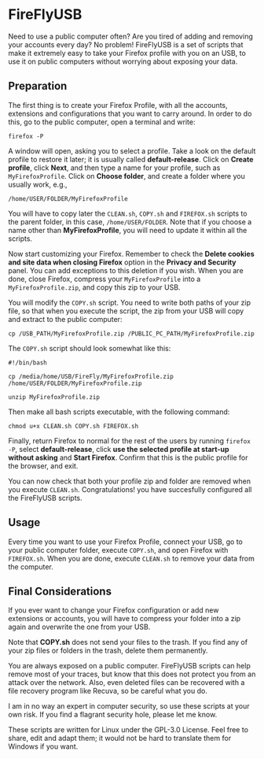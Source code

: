# FireFlyUSB

Need to use a public computer often? Are you tired of adding and removing your accounts every day? No problem! FireFlyUSB is a set of scripts that make it extremely easy to take your Firefox profile with you on an USB, to use it on public computers without worrying about exposing your data.  


## Preparation

The first thing is to create your Firefox Profile, with all the accounts, extensions and configurations that you want to carry around. In order to do this, go to the public computer, open a terminal and write:

`firefox -P`  

A window will open, asking you to select a profile. Take a look on the default profile to restore it later; it is usually called **default-release**. Click on **Create profile**, click **Next**, and then type a name for your profile, such as `MyFirefoxProfile`. Click on **Choose folder**, and create a folder where you usually work, e.g.,

`/home/USER/FOLDER/MyFirefoxProfile`  

You will have to copy later the `CLEAN.sh`, `COPY.sh` and `FIREFOX.sh` scripts to the parent folder, in this case, `/home/USER/FOLDER`. Note that if you choose a name other than **MyFirefoxProfile**, you will need to update it within all the scripts.

Now start customizing your Firefox. Remember to check the **Delete cookies and site data when closing Firefox** option in the **Privacy and Security** panel. You can add exceptions to this deletion if you wish. When you are done, close Firefox, compress your `MyFirefoxProfile` into a `MyFirefoxProfile.zip`, and copy this zip to your USB.  

You will modify the `COPY.sh` script. You need to write both paths of your zip file, so that when you execute the script, the zip from your USB will copy and extract to the public computer:  

`cp /USB_PATH/MyFirefoxProfile.zip /PUBLIC_PC_PATH/MyFirefoxProfile.zip`

The `COPY.sh` script should look somewhat like this:

```shell
#!/bin/bash

cp /media/home/USB/FireFly/MyFirefoxProfile.zip /home/USER/FOLDER/MyFirefoxProfile.zip

unzip MyFirefoxProfile.zip
```

Then make all bash scripts executable, with the following command:  

`chmod u+x CLEAN.sh COPY.sh FIREFOX.sh`  

Finally, return Firefox to normal for the rest of the users by running `firefox -P`, select **default-release**, click **use the selected profile at start-up without asking** and **Start Firefox**. Confirm that this is the public profile for the browser, and exit.  

You can now check that both your profile zip and folder are removed when you execute `CLEAN.sh`. Congratulations! you have succesfully configured all the FireFlyUSB scripts.


## Usage

Every time you want to use your Firefox Profile, connect your USB, go to your public computer folder, execute `COPY.sh`, and open Firefox with `FIREFOX.sh`. When you are done, execute `CLEAN.sh` to remove your data from the computer.  


## Final Considerations

If you ever want to change your Firefox configuration or add new extensions or accounts, you will have to compress your folder into a zip again and overwrite the one from your USB.  

Note that **COPY.sh** does not send your files to the trash. If you find any of your zip files or folders in the trash, delete them permanently.  

You are always exposed on a public computer. FireFlyUSB scripts can help remove most of your traces, but know that this does not protect you from an attack over the network. Also, even deleted files can be recovered with a file recovery program like Recuva, so be careful what you do.  

I am in no way an expert in computer security, so use these scripts at your own risk. If you find a flagrant security hole, please let me know.  

These scripts are written for Linux under the GPL-3.0 License. Feel free to share, edit and adapt them; it would not be hard to translate them for Windows if you want.  
